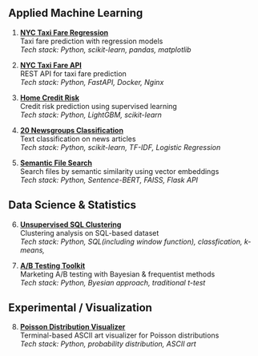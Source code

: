 ## Applied Machine Learning

1. **[NYC Taxi Fare Regression](https://github.com/refuel-code-135/ml-supervised-regression-nyc-taxi-fare)**  
   Taxi fare prediction with regression models  
   *Tech stack: Python, scikit-learn, pandas, matplotlib*  

2. **[NYC Taxi Fare API](https://github.com/refuel-code-135/ml-predict-api-nyc-taxi-fare)**  
   REST API for taxi fare prediction  
   *Tech stack: Python, FastAPI, Docker, Nginx*  

3. **[Home Credit Risk](https://github.com/refuel-code-135/ml-supervised-classification-home-credit-risk)**  
   Credit risk prediction using supervised learning  
   *Tech stack: Python, LightGBM, scikit-learn*  

4. **[20 Newsgroups Classification](https://github.com/refuel-code-135/ml-supervised-classification-20newsgroups)**  
   Text classification on news articles  
   *Tech stack: Python, scikit-learn, TF-IDF, Logistic Regression*  

5. **[Semantic File Search](https://github.com/refuel-code-135/search-vector-semantic-files)**  
   Search files by semantic similarity using vector embeddings  
   *Tech stack: Python, Sentence-BERT, FAISS, Flask API*  


## Data Science & Statistics

6. **[Unsupervised SQL Clustering](https://github.com/refuel-code-135/ml-unsupervised-clustering-sql-data)**  
   Clustering analysis on SQL-based dataset  
   *Tech stack: Python, SQL(including window function), classfication, k-means,*  

7. **[A/B Testing Toolkit](https://github.com/refuel-code-135/stat-abtest-marketing-bayes-frequentist)**  
   Marketing A/B testing with Bayesian & frequentist methods  
   *Tech stack: Python, Byesian approach, traditional t-test*  


## Experimental / Visualization

8. **[Poisson Distribution Visualizer](https://github.com/refuel-code-135/poisson-distributions-visualization)**  
   Terminal-based ASCII art visualizer for Poisson distributions  
   *Tech stack: Python, probability distribution, ASCII art*  


